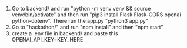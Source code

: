 1. Go to backend/ and run "python -m venv venv && source venv/bin/activate" and then run "pip3 install Flask Flask-CORS openai python-dotenv". There run the app.py "python3 app.py"
2. Go to "hackathon/" and run "npm install" and then "npm start”
3. create a .env file in backend/ and paste this OPENAI_API_KEY=KEY_HERE
